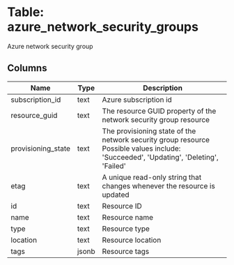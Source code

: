 
# Table: azure_network_security_groups
Azure network security group
## Columns
| Name        | Type           | Description  |
| ------------- | ------------- | -----  |
|subscription_id|text|Azure subscription id|
|resource_guid|text|The resource GUID property of the network security group resource|
|provisioning_state|text|The provisioning state of the network security group resource Possible values include: 'Succeeded', 'Updating', 'Deleting', 'Failed'|
|etag|text|A unique read-only string that changes whenever the resource is updated|
|id|text|Resource ID|
|name|text|Resource name|
|type|text|Resource type|
|location|text|Resource location|
|tags|jsonb|Resource tags|
